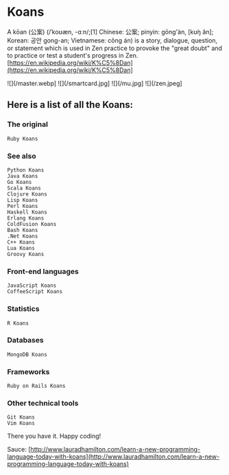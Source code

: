 # Koans
A kōan (公案) (/ˈkoʊæn, -ɑːn/;[1] Chinese: 公案; pinyin: gōng'àn, [kʊ́ŋ ân]; Korean: 공안 gong-an; Vietnamese: công án) is a story, dialogue, question, or statement which is used in Zen practice to provoke the "great doubt" and to practice or test a student's progress in Zen. [https://en.wikipedia.org/wiki/K%C5%8Dan](https://en.wikipedia.org/wiki/K%C5%8Dan]

![](/master.webp]
![](/smartcard.jpg]
![](/mu.jpg]
![](/zen.jpeg]

## Here is a list of all the Koans:
### The original

    Ruby Koans

### See also

    Python Koans
    Java Koans
    Go Koans
    Scala Koans
    Clojure Koans
    Lisp Koans
    Perl Koans
    Haskell Koans
    Erlang Koans
    ColdFusion Koans
    Bash Koans
    .Net Koans
    C++ Koans
    Lua Koans
    Groovy Koans

### Front-end languages

    JavaScript Koans
    CoffeeScript Koans

### Statistics

    R Koans

### Databases

    MongoDB Koans

### Frameworks

    Ruby on Rails Koans

### Other technical tools

    Git Koans
    Vim Koans

There you have it. Happy coding!

Sauce: [http://www.lauradhamilton.com/learn-a-new-programming-language-today-with-koans](http://www.lauradhamilton.com/learn-a-new-programming-language-today-with-koans)
